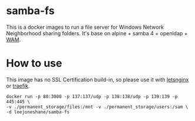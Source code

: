 # samba-fs

This is a docker images to run a file server for Windows Network Neighborhood sharing folders. It's base on alpine + samba 4 + openldap + [WAM](https://github.com/leejoneshane/WAM).

# How to use

This image has no SSL Certification build-in, so please use it with [letsnginx](https://hub.docker.com/r/leejoneshane/letsnginx) or [traefik](https://hub.docker.com/_/traefik).

```
docker run -p 80:3000 -p 137:137/udp -p 138:138/udp -p 139:139 -p 445:445 \
-v ./permanent_storage/files:/mnt -v ./permanent_storage/users:/sam \
-d leejoneshane/samba-fs
```
